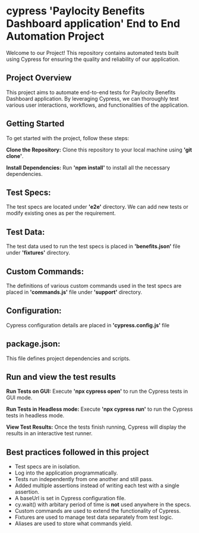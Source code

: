 # cypress 'Paylocity Benefits Dashboard application' End to End Automation Project

Welcome to our Project! This repository contains automated tests built using Cypress for ensuring the quality and reliability of our application.

## Project Overview
This project aims to automate end-to-end tests for Paylocity Benefits Dashboard application. By leveraging Cypress, we can thoroughly test various user interactions, workflows, and functionalities of the application.

## Getting Started
To get started with the project, follow these steps:

**Clone the Repository:**  Clone this repository to your local machine using **'git clone'**.

**Install Dependencies:** Run **'npm install'** to install all the necessary dependencies.

## Test Specs:
The test specs are located under **'e2e'** directory. We can add new tests or modify existing ones as per the requirement.

## Test Data:
The test data used to run the test specs is placed in **'benefits.json'** file under **'fixtures'** directory.

## Custom Commands:
The definitions of various custom commands used in the test specs are placed in **'commands.js'** file under **'support'** directory.

## Configuration:
Cypress configuration details are placed in **'cypress.config.js'** file

## package.json:
This file defines project dependencies and scripts.

## Run and view the test results

**Run Tests on GUI:** Execute **'npx cypress open'** to run the Cypress tests in GUI mode.

**Run Tests in Headless mode:** Execute **'npx cypress run'** to run the Cypress tests in headless mode.

**View Test Results:** Once the tests finish running, Cypress will display the results in an interactive test runner.

## Best practices followed in this project

- Test specs are in isolation.
- Log into the application programmatically.
- Tests run independently from one another and still pass.
- Added multiple assertions instead of writing each test with a single assertion.
- A baseUrl is set in Cypress configuration file.
- cy.wait() with arbitary period of time is **not** used anywhere in the specs.
- Custom commands are used to extend the functionality of Cypress.
- Fixtures are used to manage test data separately from test logic.
- Aliases are used to store what commands yield.